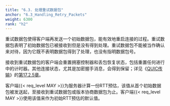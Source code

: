 ```yaml
---
title: "6.3. 处理重试数据包"
anchor: "6.3_Handling_Retry_Packets"
weight: 6300
rank: "h2"
---
```


重试数据包使得客户端再发送一个初始数据包，能有效地重启连接的过程。重试数据包表明了初始数据包已被接收到但是没有得到处理。重试数据包不能被当作确认来对待，因为它既不表明数据包得到了处理，也没有指明数据包号。

接收到重试数据包的客户端会重置拥塞控制器和丢包恢复状态，包括重置任何进行中的计时器。其他连接状态，尤其是加密握手消息，会得到保留；详见《[QUIC传输]()》的[第17.2.5章]()。

客户端{{< req_level MAY >}}为服务器计算一份RTT预估，该值从首个初始数据包被发送起，至接收到重试数据包或版本协商数据包为止。客户端{{< req_level MAY >}}使用该值来作为初始RTT预估的默认值。
